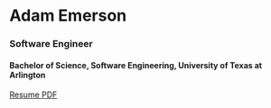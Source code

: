 # Adam Emerson
### Software Engineer
#### Bachelor of Science, Software Engineering, University of Texas at Arlington

[Resume PDF](./Resume/AdamEmerson_Resume.pdf)
